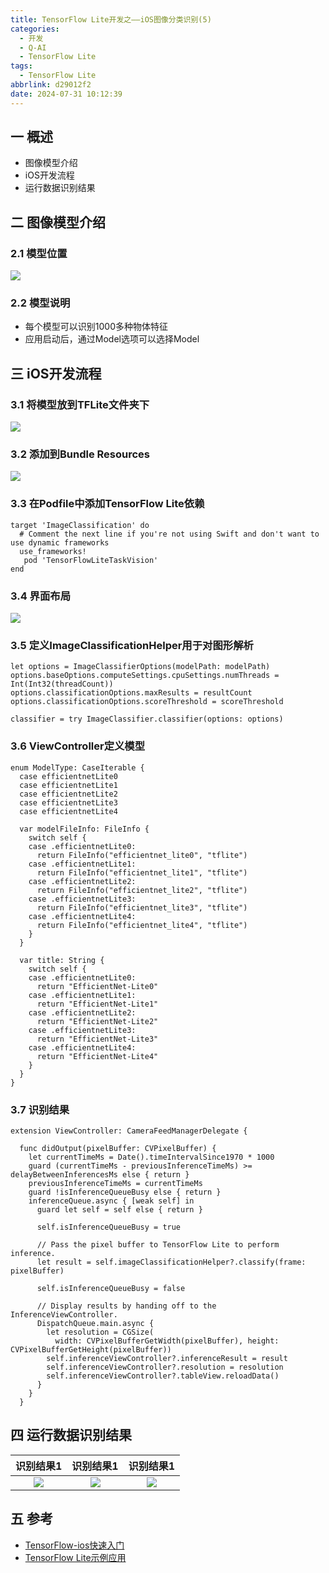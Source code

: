 ```yaml
---
title: TensorFlow Lite开发之——iOS图像分类识别(5)
categories:
  - 开发
  - Q-AI
  - TensorFlow Lite
tags:
  - TensorFlow Lite
abbrlink: d29012f2
date: 2024-07-31 10:12:39
---
```

## 一 概述

* 图像模型介绍
* iOS开发流程
* 运行数据识别结果

<!--more-->

## 二 图像模型介绍

### 2.1 模型位置

![][1]

### 2.2 模型说明

* 每个模型可以识别1000多种物体特征
* 应用启动后，通过Model选项可以选择Model

## 三 iOS开发流程

### 3.1 将模型放到TFLite文件夹下

![][1]

### 3.2 添加到Bundle Resources

![][2]

### 3.3 在Podfile中添加TensorFlow Lite依赖

```
target 'ImageClassification' do
  # Comment the next line if you're not using Swift and don't want to use dynamic frameworks
  use_frameworks!
   pod 'TensorFlowLiteTaskVision'
end
```

### 3.4 界面布局

![][3]

### 3.5 定义ImageClassificationHelper用于对图形解析

```
let options = ImageClassifierOptions(modelPath: modelPath)
options.baseOptions.computeSettings.cpuSettings.numThreads = Int(Int32(threadCount))
options.classificationOptions.maxResults = resultCount
options.classificationOptions.scoreThreshold = scoreThreshold

classifier = try ImageClassifier.classifier(options: options)
```

### 3.6 ViewController定义模型

```
enum ModelType: CaseIterable {
  case efficientnetLite0
  case efficientnetLite1
  case efficientnetLite2
  case efficientnetLite3
  case efficientnetLite4

  var modelFileInfo: FileInfo {
    switch self {
    case .efficientnetLite0:
      return FileInfo("efficientnet_lite0", "tflite")
    case .efficientnetLite1:
      return FileInfo("efficientnet_lite1", "tflite")
    case .efficientnetLite2:
      return FileInfo("efficientnet_lite2", "tflite")
    case .efficientnetLite3:
      return FileInfo("efficientnet_lite3", "tflite")
    case .efficientnetLite4:
      return FileInfo("efficientnet_lite4", "tflite")
    }
  }

  var title: String {
    switch self {
    case .efficientnetLite0:
      return "EfficientNet-Lite0"
    case .efficientnetLite1:
      return "EfficientNet-Lite1"
    case .efficientnetLite2:
      return "EfficientNet-Lite2"
    case .efficientnetLite3:
      return "EfficientNet-Lite3"
    case .efficientnetLite4:
      return "EfficientNet-Lite4"
    }
  }
}
```

### 3.7 识别结果

```
extension ViewController: CameraFeedManagerDelegate {

  func didOutput(pixelBuffer: CVPixelBuffer) {
    let currentTimeMs = Date().timeIntervalSince1970 * 1000
    guard (currentTimeMs - previousInferenceTimeMs) >= delayBetweenInferencesMs else { return }
    previousInferenceTimeMs = currentTimeMs
    guard !isInferenceQueueBusy else { return }
    inferenceQueue.async { [weak self] in
      guard let self = self else { return }

      self.isInferenceQueueBusy = true

      // Pass the pixel buffer to TensorFlow Lite to perform inference.
      let result = self.imageClassificationHelper?.classify(frame: pixelBuffer)

      self.isInferenceQueueBusy = false

      // Display results by handing off to the InferenceViewController.
      DispatchQueue.main.async {
        let resolution = CGSize(
          width: CVPixelBufferGetWidth(pixelBuffer), height: CVPixelBufferGetHeight(pixelBuffer))
        self.inferenceViewController?.inferenceResult = result
        self.inferenceViewController?.resolution = resolution
        self.inferenceViewController?.tableView.reloadData()
      }
    }
  }
```

## 四 运行数据识别结果

| 识别结果1 | 识别结果1 | 识别结果1 |
| :-------: | :-------: | :-------: |
|  ![][4]   | ![][5]  |    ![][6] |

## 五 参考

* [TensorFlow-ios快速入门](https://www.tensorflow.org/lite/guide/ios?hl=zh-cn)
* [TensorFlow Lite示例应用](https://www.tensorflow.org/lite/examples?hl=zh-cnhttps://www.tensorflow.org/lite/examples?hl=zh-cn)



[1]:https://cdn.jsdelivr.net/gh/PGzxc/CDN/blog-ai/tensor-flow-5-ios-model.png
[2]:https://cdn.jsdelivr.net/gh/PGzxc/CDN/blog-ai/tensorflow-lite-5-ios-resouces.png
[3]:https://cdn.jsdelivr.net/gh/PGzxc/CDN/blog-ai/tensor-flow-lite-5-ios-layout.png
[4]:https://cdn.jsdelivr.net/gh/PGzxc/CDN/blog-ai/tensor-flow-5-ios-result1.png
[5]:https://cdn.jsdelivr.net/gh/PGzxc/CDN/blog-ai/tensor-flow-5-ios-result2.png
[6]:https://cdn.jsdelivr.net/gh/PGzxc/CDN/blog-ai/tensor-flow-5-ios-result3.png
